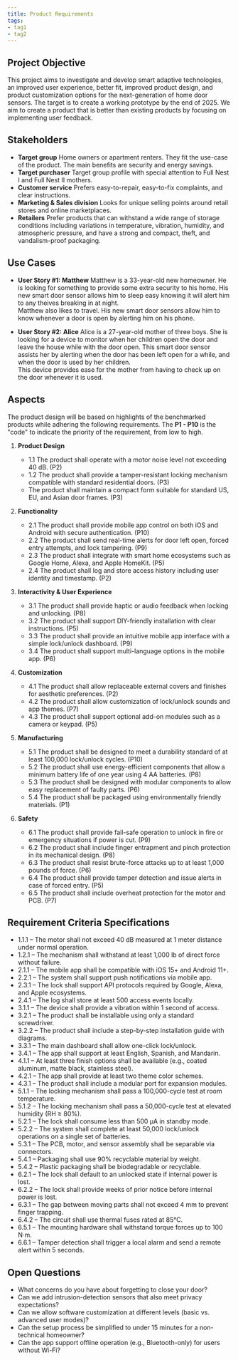 ```yaml
---
title: Product Requirements
tags:
- tag1
- tag2
---
```


## Project Objective

This project aims to investigate and develop smart adaptive technologies, an improved user experience, better fit, improved product design, and product customization options for the next-generation of home door sensors. The target is to create a working prototype by the end of 2025. We aim to create a product that is better than existing products by focusing on implementing user feedback.

## Stakeholders

- **Target group** Home owners or apartment renters. They fit the use-case of the product. The main benefits are security and energy savings.
- **Target purchaser** Target group profile with special attention to Full Nest I and Full Nest II mothers.
- **Customer service** Prefers easy-to-repair, easy-to-fix complaints, and clear instructions.
- **Marketing & Sales division** Looks for unique selling points around retail stores and online marketplaces.
- **Retailers** Prefer products that can withstand a wide range of storage conditions including variations in temperature, vibration, humidity, and atmospheric pressure, and have a strong and compact, theft, and vandalism-proof packaging.


## Use Cases

* **User Story #1: Matthew**
Matthew is a 33-year-old new homeowner. He is looking for something to provide some extra security to his home. His new smart door sensor allows him to sleep easy knowing it will alert him to any theives breaking in at night.<br>
Matthew also likes to travel. His new smart door sensors allow him to know whenever a door is open by alerting him on his phone. 

* **User Story #2: Alice**
Alice is a 27-year-old mother of three boys. She is looking for a device to monitor when her children open the door and leave the house while with the door open. This smart door sensor assists her by alerting when the door has been left open for a while, and when the door is used by her children.<br>
This device provides ease for the mother from having to check up on the door whenever it is used.

## Aspects

The product design will be based on highlights of the benchmarked products while adhering the following requirements. The **P1 - P10** is the "code" to indicate the priority of the requirement, from low to high.

1. **Product Design**
      * 1.1 The product shall operate with a motor noise level not exceeding 40 dB. (P2)
      * 1.2 The product shall provide a tamper-resistant locking mechanism compatible with standard residential doors. (P3)
      * The product shall maintain a compact form suitable for standard US, EU, and Asian door frames. (P3)
  
2. **Functionality**
      * 2.1 The product shall provide mobile app control on both iOS and Android with secure authentication. (P10)
      * 2.2 The product shall send real-time alerts for door left open, forced entry attempts, and lock tampering. (P9)
      * 2.3 The product shall integrate with smart home ecosystems such as Google Home, Alexa, and Apple HomeKit. (P5)
      * 2.4 The product shall log and store access history including user identity and timestamp. (P2)

3. **Interactivity & User Experience**
      * 3.1 The product shall provide haptic or audio feedback when locking and unlocking. (P8)
      * 3.2 The product shall support DIY-friendly installation with clear instructions. (P5)
      * 3.3 The product shall provide an intuitive mobile app interface with a simple lock/unlock dashboard. (P9)
      * 3.4 The product shall support multi-language options in the mobile app. (P6)

4. **Customization**
      * 4.1 The product shall allow replaceable external covers and finishes for aesthetic preferences. (P2)
      * 4.2 The product shall allow customization of lock/unlock sounds and app themes. (P7)
      * 4.3 The product shall support optional add-on modules such as a camera or keypad. (P5)

5. **Manufacturing**
      * 5.1 The product shall be designed to meet a durability standard of at least 100,000 lock/unlock cycles. (P10)
      * 5.2 The product shall use energy-efficient components that allow a minimum battery life of one year using 4 AA batteries. (P8)
      * 5.3 The product shall be designed with modular components to allow easy replacement of faulty parts. (P6)
      * 5.4 The product shall be packaged using environmentally friendly materials. (P1)

6. **Safety**
      * 6.1 The product shall provide fail-safe operation to unlock in fire or emergency situations if power is cut. (P9)
      * 6.2 The product shall include finger entrapment and pinch protection in its mechanical design. (P8)
      * 6.3 The product shall resist brute-force attacks up to at least 1,000 pounds of force. (P6)
      * 6.4 The product shall provide tamper detection and issue alerts in case of forced entry. (P5)
      * 6.5 The product shall include overheat protection for the motor and PCB. (P7)


## Requirement Criteria Specifications

* 1.1.1 – The motor shall not exceed 40 dB measured at 1 meter distance under normal operation.
* 1.2.1 – The mechanism shall withstand at least 1,000 lb of direct force without failure.
* 2.1.1 – The mobile app shall be compatible with iOS 15+ and Android 11+.
* 2.2.1 – The system shall support push notifications via mobile app.
* 2.3.1 – The lock shall support API protocols required by Google, Alexa, and Apple ecosystems.
* 2.4.1 – The log shall store at least 500 access events locally.
* 3.1.1 – The device shall provide a vibration within 1 second of access.
* 3.2.1 – The product shall be installable using only a standard screwdriver.
* 3.2.2 – The product shall include a step-by-step installation guide with diagrams.
* 3.3.1 – The main dashboard shall allow one-click lock/unlock.
* 3.4.1 – The app shall support at least English, Spanish, and Mandarin.
* 4.1.1 – At least three finish options shall be available (e.g., coated aluminum, matte black, stainless steel).
* 4.2.1 – The app shall provide at least two theme color schemes.
* 4.3.1 – The product shall include a modular port for expansion modules.
* 5.1.1 – The locking mechanism shall pass a 100,000-cycle test at room temperature.
* 5.1.2 – The locking mechanism shall pass a 50,000-cycle test at elevated humidity (RH ≥ 80%).
* 5.2.1 – The lock shall consume less than 500 µA in standby mode.
* 5.2.2 – The system shall complete at least 50,000 lock/unlock operations on a single set of batteries.
* 5.3.1 – The PCB, motor, and sensor assembly shall be separable via connectors.
* 5.4.1 – Packaging shall use 90% recyclable material by weight.
* 5.4.2 – Plastic packaging shall be biodegradable or recyclable.
* 6.2.1 – The lock shall default to an unlocked state if internal power is lost.
* 6.2.2 – The lock shall provide weeks of prior notice before internal power is lost.
* 6.3.1 – The gap between moving parts shall not exceed 4 mm to prevent finger trapping.
* 6.4.2 – The circuit shall use thermal fuses rated at 85°C.
* 6.5.1 – The mounting hardware shall withstand torque forces up to 100 N·m.
* 6.6.1 – Tamper detection shall trigger a local alarm and send a remote alert within 5 seconds.

## Open Questions

* What concerns do you have about forgetting to close your door?
* Can we add intrusion-detection sensors that also meet privacy expectations?
* Can we allow software customization at different levels (basic vs. advanced user modes)?
* Can the setup process be simplified to under 15 minutes for a non-technical homeowner?
* Can the app support offline operation (e.g., Bluetooth-only) for users without Wi-Fi?
